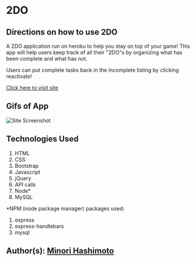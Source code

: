 # 2DO

## Directions on how to use 2DO
A 2DO application run on heroku to help you stay on top of your game! This app will help users keep track of all their "2DO"s by organizing what has been complete and what has not. 

Users can put complete tasks back in the incomplete listing by clicking reactivate! 

[Click here to visit site](https://tasks-2do.herokuapp.com/)


## Gifs of App
![Site Screenshot](public/assets/images/siteImages/site.gif)

## Technologies Used
1. HTML 
2. CSS
3. Bootstrap
4. Javascript
5. jQuery
6. API calls
7. Node*
8. MySQL

*NPM (node package manager) packages used: 
1. express
2. express-handlebars
3. mysql

## Author(s): [Minori Hashimoto](https://github.com/minori-fh)